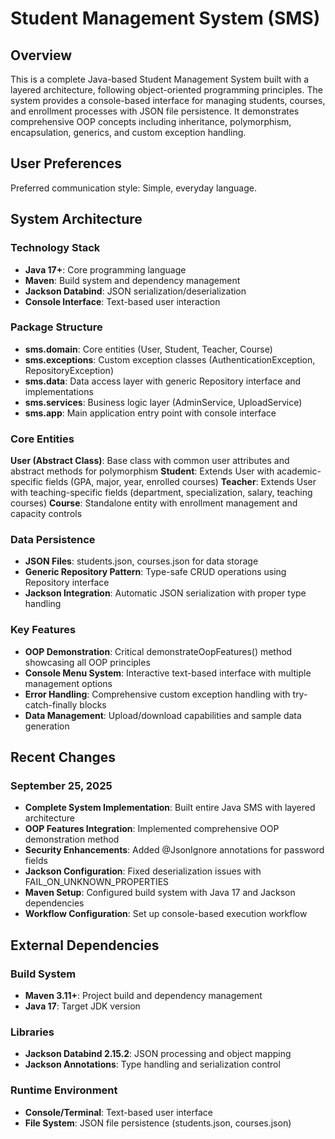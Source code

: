 # Student Management System (SMS)

## Overview

This is a complete Java-based Student Management System built with a layered architecture, following object-oriented programming principles. The system provides a console-based interface for managing students, courses, and enrollment processes with JSON file persistence. It demonstrates comprehensive OOP concepts including inheritance, polymorphism, encapsulation, generics, and custom exception handling.

## User Preferences

Preferred communication style: Simple, everyday language.

## System Architecture

### Technology Stack
- **Java 17+**: Core programming language
- **Maven**: Build system and dependency management
- **Jackson Databind**: JSON serialization/deserialization
- **Console Interface**: Text-based user interaction

### Package Structure
- **sms.domain**: Core entities (User, Student, Teacher, Course)
- **sms.exceptions**: Custom exception classes (AuthenticationException, RepositoryException)
- **sms.data**: Data access layer with generic Repository interface and implementations
- **sms.services**: Business logic layer (AdminService, UploadService)
- **sms.app**: Main application entry point with console interface

### Core Entities
**User (Abstract Class)**: Base class with common user attributes and abstract methods for polymorphism
**Student**: Extends User with academic-specific fields (GPA, major, year, enrolled courses)
**Teacher**: Extends User with teaching-specific fields (department, specialization, salary, teaching courses)
**Course**: Standalone entity with enrollment management and capacity controls

### Data Persistence
- **JSON Files**: students.json, courses.json for data storage
- **Generic Repository Pattern**: Type-safe CRUD operations using Repository<T> interface
- **Jackson Integration**: Automatic JSON serialization with proper type handling

### Key Features
- **OOP Demonstration**: Critical demonstrateOopFeatures() method showcasing all OOP principles
- **Console Menu System**: Interactive text-based interface with multiple management options
- **Error Handling**: Comprehensive custom exception handling with try-catch-finally blocks
- **Data Management**: Upload/download capabilities and sample data generation

## Recent Changes

### September 25, 2025
- **Complete System Implementation**: Built entire Java SMS with layered architecture
- **OOP Features Integration**: Implemented comprehensive OOP demonstration method
- **Security Enhancements**: Added @JsonIgnore annotations for password fields
- **Jackson Configuration**: Fixed deserialization issues with FAIL_ON_UNKNOWN_PROPERTIES
- **Maven Setup**: Configured build system with Java 17 and Jackson dependencies
- **Workflow Configuration**: Set up console-based execution workflow

## External Dependencies

### Build System
- **Maven 3.11+**: Project build and dependency management
- **Java 17**: Target JDK version

### Libraries
- **Jackson Databind 2.15.2**: JSON processing and object mapping
- **Jackson Annotations**: Type handling and serialization control

### Runtime Environment
- **Console/Terminal**: Text-based user interface
- **File System**: JSON file persistence (students.json, courses.json)
